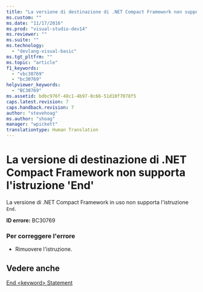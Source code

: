 ```yaml
---
title: "La versione di destinazione di .NET Compact Framework non supporta l&#39;istruzione &#39;End&#39; | Microsoft Docs"
ms.custom: ""
ms.date: "11/17/2016"
ms.prod: "visual-studio-dev14"
ms.reviewer: ""
ms.suite: ""
ms.technology: 
  - "devlang-visual-basic"
ms.tgt_pltfrm: ""
ms.topic: "article"
f1_keywords: 
  - "vbc30769"
  - "bc30769"
helpviewer_keywords: 
  - "BC30769"
ms.assetid: bdbc976f-48c1-4b97-8c66-51d10f7078f5
caps.latest.revision: 7
caps.handback.revision: 7
author: "stevehoag"
ms.author: "shoag"
manager: "wpickett"
translationtype: Human Translation
---
```

# La versione di destinazione di .NET Compact Framework non supporta l&#39;istruzione &#39;End&#39;
La versione di .NET Compact Framework in uso non supporta l'istruzione `End`.  
  
 **ID errore:** BC30769  
  
### Per correggere l'errore  
  
-   Rimuovere l'istruzione.  
  
## Vedere anche  
 [End \<keyword\> Statement](../../visual-basic/language-reference/statements/end-keyword-statement.md)
